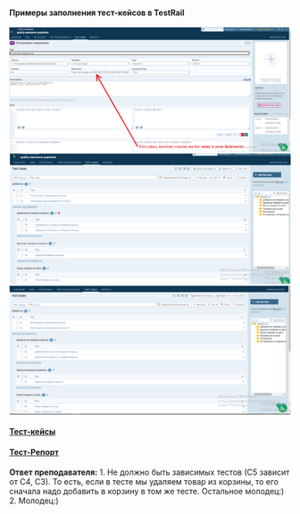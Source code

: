 ####  Примеры заполнения тест-кейсов в TestRail
![Пример 1](Example_TestRail_1.png "Пример 1")
![Пример 2](Example_TestRail_2.png "Пример 2")
![Пример 3](Example_TestRail_3.png "Пример 3")

#### [Тест-кейсы](/%D0%97%D0%B0%D0%B4%D0%B0%D0%BD%D0%B8%D0%B5%204_Test%20Rail_%D1%82%D0%B5%D1%81%D1%82%20%D0%BA%D0%B5%D0%B9%D1%81%D1%8B/Test%20Run%208_2_2022_TestRail.pdf)

####  [Тест-Репорт](/%D0%97%D0%B0%D0%B4%D0%B0%D0%BD%D0%B8%D0%B5%204_Test%20Rail_%D1%82%D0%B5%D1%81%D1%82%20%D0%BA%D0%B5%D0%B9%D1%81%D1%8B/Master_TestRail.pdf)

**Ответ преподавателя:** 1. Не должно быть зависимых тестов (С5 зависит от С4, С3). То есть, если в тесте мы удаляем товар из корзины, то его сначала надо добавить в корзину в том же тесте. Остальное молодец:) 2. Молодец:)